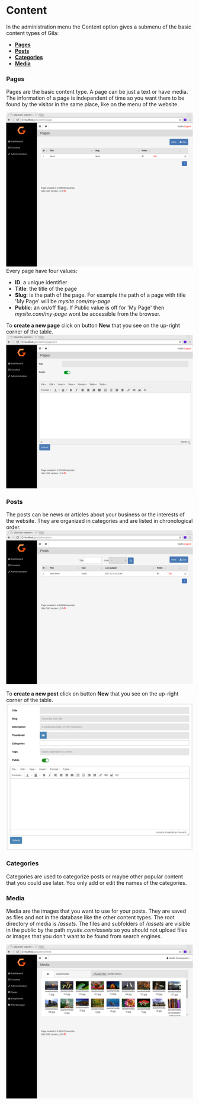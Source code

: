 
# Content

In the administration menu the Content option gives a submenu of the basic content types of Gila:

- [**Pages**](#pages)
- [**Posts**](#posts)
- [**Categories**](#categories)
- [**Media**](#media)


### Pages

Pages are the basic content type. A page can be just a text or have media. The information of a page is independent of time so you want them to be found by the visitor in the same place, like on the menu of the website.

![alt text](assets/pages.png)
Every page have four values:
- **ID**: a unique identifier
- **Title**: the title of the page
- **Slug**: is the path of the page. For example the path of a page with title 'My Page' will be *mysite.com/my-page*
- **Public**: an on/off flag. If Public value is off for 'My Page' then *mysite.com/my-page* wont be accessible from the browser.

To **create a new page** click on button **New** that you see on the up-right corner of the table.
![alt text](assets/new-page.png)

### Posts

The posts can be news or articles about your business or the interests of the website. They are organized in categories and are listed in chronological order.
![alt text](assets/posts.png)

To **create a new post** click on button **New** that you see on the up-right corner of the table.
![alt text](assets/new-post.png)


### Categories

Categories are used to categorize posts or maybe other popular content that you could use later.
You only add or edit the names of the categories.

### Media

Media are the images that you want to use for your posts. They are saved as files and not in the database like the other content types. The root directory of media is */assets*. The files and subfolders of */assets* are visible in the public by the path *mysite.com/assets* so you should not upload files or images that you don't want to be found from search engines.

![alt text](assets/media.png)
